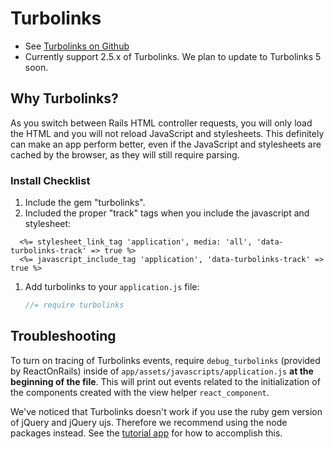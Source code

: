 # Turbolinks

* See [Turbolinks on Github](https://github.com/rails/turbolinks)
* Currently support 2.5.x of Turbolinks. We plan to update to Turbolinks 5 soon.

## Why Turbolinks?
As you switch between Rails HTML controller requests, you will only load the HTML and you will
not reload JavaScript and stylesheets. This definitely can make an app perform better, even if
the JavaScript and stylesheets are cached by the browser, as they will still require parsing.

### Install Checklist
1. Include the gem "turbolinks".
1. Included the proper "track" tags when you include the javascript and stylesheet:
  ```erb
    <%= stylesheet_link_tag 'application', media: 'all', 'data-turbolinks-track' => true %>
    <%= javascript_include_tag 'application', 'data-turbolinks-track' => true %>
  ```
1. Add turbolinks to your `application.js` file:
   ```javascript
   //= require turbolinks
   ```

## Troubleshooting
To turn on tracing of Turbolinks events, require `debug_turbolinks` (provided by ReactOnRails) inside of `app/assets/javascripts/application.js` **at the beginning of the file**. This will print out events related to the initialization of the components created with the view helper `react_component`.

We've noticed that Turbolinks doesn't work if you use the ruby gem version of jQuery and jQuery ujs. Therefore we recommend using the node packages instead. See the [tutorial app](https://github.com/shakacode/react-webpack-rails-tutorial) for how to accomplish this.
